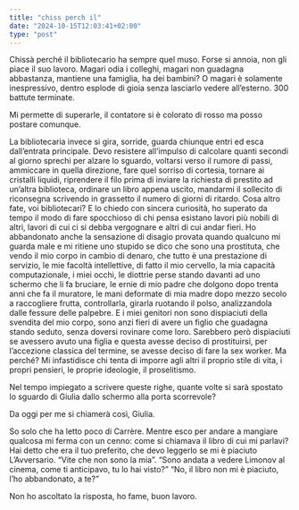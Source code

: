 ```yaml
---
title: "chiss perch il"
date: "2024-10-15T12:03:41+02:00"
type: "post"
---
```

<p>Chissà perché il bibliotecario ha sempre quel muso. Forse si annoia, non gli piace il suo lavoro. Magari odia i colleghi, magari non guadagna abbastanza, mantiene una famiglia, ha dei bambini? O magari è solamente inespressivo, dentro esplode di gioia senza lasciarlo vedere all&rsquo;esterno. 300 battute terminate.</p>
<p>Mi permette di superarle, il contatore si è colorato di rosso ma posso postare comunque.</p>
<p>La bibliotecaria invece si gira, sorride, guarda chiunque entri ed esca dall&rsquo;entrata principale. Devo resistere all&rsquo;impulso di calcolare quanti secondi al giorno sprechi per alzare lo sguardo, voltarsi verso il rumore di passi, ammiccare in quella direzione, fare quel sorriso di cortesia, tornare ai cristalli liquidi, riprendere il filo prima di inviare la richiesta di prestito ad un&rsquo;altra biblioteca, ordinare un libro appena uscito, mandarmi il sollecito di riconsegna scrivendo in grassetto il numero di giorni di ritardo.
Cosa altro fate, voi bibliotecari? E lo chiedo con sincera curiosità, ho superato da tempo il modo di fare spocchioso di chi pensa esistano lavori più nobili di altri, lavori di cui ci si debba vergognare e altri di cui andar fieri. Ho abbandonato anche la sensazione di disagio provata quando qualcuno mi guarda male e mi ritiene uno stupido se dico che sono una prostituta, che vendo il mio corpo in cambio di denaro, che tutto è una prestazione di servizio, le mie facoltà intellettive, di fatto il mio cervello, la mia capacità computazionale, i miei occhi, le diottrie perse stando davanti ad uno schermo che li fa bruciare, le ernie di mio padre che dolgono dopo trenta anni che fa il muratore, le mani deformate di mia madre dopo mezzo secolo a raccogliere frutta, controllarla, girarla ruotando il polso, analizzandola dalle fessure delle palpebre. E i miei genitori non sono dispiaciuti della svendita del mio corpo, sono anzi fieri di avere un figlio che guadagna stando seduto, senza doversi rovinare come loro. Sarebbero però dispiaciuti se avessero avuto una figlia e questa avesse deciso di prostituirsi, per l&rsquo;accezione classica del termine, se avesse deciso di fare la sex worker. Ma perché? Mi infastidisce chi tenta di imporre agli altri il proprio stile di vita, i propri pensieri, le proprie ideologie, il proselitismo.</p>
<p>Nel tempo impiegato a scrivere queste righe, quante volte si sarà spostato lo sguardo di Giulia dallo schermo alla porta scorrevole?</p>
<p>Da oggi per me si chiamerà così, Giulia.</p>
<p>So solo che ha letto poco di Carrère. Mentre esco per andare a mangiare qualcosa mi ferma con un cenno: come si chiamava il libro di cui mi parlavi? Hai detto che era il tuo preferito, che devo leggerlo se mi è piaciuto L&rsquo;Avversario.
&ldquo;Vite che non sono la mia&rdquo;.
&ldquo;Sono andata a vedere Limonov al cinema, come ti anticipavo, tu lo hai visto?&rdquo;
&ldquo;No, il libro non mi è piaciuto, l&rsquo;ho abbandonato, a te?&rdquo;</p>
<p>Non ho ascoltato la risposta, ho fame, buon lavoro.</p>

